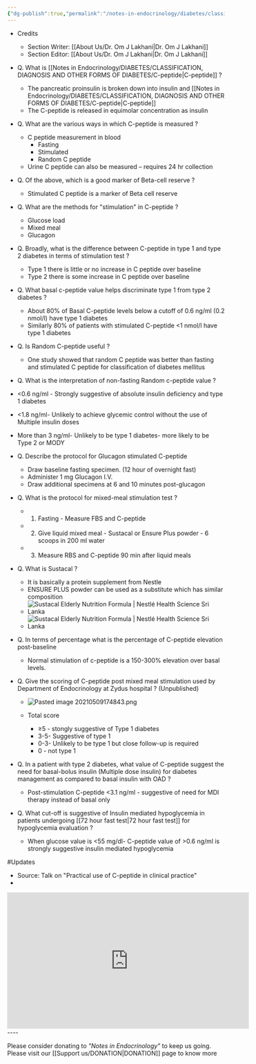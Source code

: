 ```yaml
---
{"dg-publish":true,"permalink":"/notes-in-endocrinology/diabetes/classification-diagnosis-and-other-forms-of-diabetes/c-peptide/"}
---
```


- Credits
    - Section Writer: [[About Us/Dr. Om J Lakhani\|Dr. Om J Lakhani]]
    - Section Editor: [[About Us/Dr. Om J Lakhani\|Dr. Om J Lakhani]]


- Q. What is [[Notes in Endocrinology/DIABETES/CLASSIFICATION, DIAGNOSIS AND OTHER FORMS OF DIABETES/C-peptide\|C-peptide]] ?
    - The pancreatic proinsulin is broken down into insulin and [[Notes in Endocrinology/DIABETES/CLASSIFICATION, DIAGNOSIS AND OTHER FORMS OF DIABETES/C-peptide\|C-peptide]]
    - The C-peptide is released in equimolar concentration as insulin


- Q. What are the various ways in which C-peptide is measured ?
    - C peptide measurement in blood
        - Fasting
        - Stimulated 
        - Random C peptide
    - Urine C peptide can also be measured – requires 24 hr collection


- Q. Of the above, which is a good marker of Beta-cell reserve ?
    - Stimulated C peptide is a marker of Beta cell reserve


- Q. What are the methods for "stimulation" in C-peptide ?
    - Glucose load
    - Mixed meal
    - Glucagon


- Q. Broadly, what is the difference between C-peptide in type 1 and type 2 diabetes in terms of stimulation test ? 
    - Type 1 there is little or no increase in C peptide over baseline
    - Type 2 there is some increase in C peptide over baseline


- Q. What basal c-peptide value helps discriminate type 1 from type 2 diabetes ? 
    - About 80% of Basal C-peptide levels below a cutoff of 0.6 ng/ml (0.2 nmol/l) have type 1 diabetes 
    - Similarly 80% of patients with stimulated C-peptide <1 nmol/l have type 1 diabetes


- Q. Is Random C-peptide useful ? 
    - One study showed that random C peptide was better than fasting and stimulated C peptide for classification of diabetes mellitus

- Q. What is the interpretation of non-fasting Random c-peptide value ?

- <0.6 ng/ml - Strongly suggestive of absolute insulin deficiency and type 1 diabetes
- <1.8 ng/ml- Unlikely to achieve glycemic control without the use of Multiple insulin doses 
- More than 3 ng/ml- Unlikely to be type 1 diabetes- more likely to be Type 2 or MODY


- Q. Describe the protocol for Glucagon stimulated C-peptide 
    - Draw baseline fasting specimen. (12 hour of overnight fast) 
    - Administer 1 mg Glucagon I.V. 
    - Draw additional specimens at 6 and 10 minutes post-glucagon 


- Q. What is the protocol for mixed-meal stimulation test ?
    - 1. Fasting - Measure FBS and C-peptide
    - 2. Give liquid mixed meal - Sustacal or Ensure Plus powder  - 6 scoops in 200 ml water
    - 3. Measure RBS and C-peptide 90 min after liquid meals


- Q. What is Sustacal ?
    - It is basically a protein supplement from Nestle 
    - ENSURE PLUS powder can be used as a substitute which has similar composition 
    - ![Sustacal Elderly Nutrition Formula | Nestlé Health Science Sri Lanka](https://www.nestlehealthscience.lk/sites/g/files/dnigna221/files/asset-library/PublishingImages/products/Sustacal260x.jpg)
    - ![Sustacal Elderly Nutrition Formula | Nestlé Health Science Sri Lanka](https://www.nestlehealthscience.lk/sites/g/files/dnigna221/files/asset-library/PublishingImages/products/nutri-table/Sustacal_Nutritional%20Panel.jpg)


- Q. In terms of percentage what is the percentage of C-peptide elevation post-baseline 
    - Normal stimulation of c-peptide is a 150-300% elevation over basal levels.



- Q. Give the scoring of C-peptide post mixed meal stimulation used by Department of Endocrinology at Zydus hospital ? (Unpublished)


	
	- ![Pasted image 20210509174843.png](/img/user/attachments/Pasted%20image%2020210509174843.png)
	
    - Total score 
        - ≥5 - stongly suggestive of Type 1 diabetes
        - 3-5- Suggestive of type 1
        - 0-3- Unlikely to be type 1 but close follow-up is required
        - 0 - not type 1 

- Q. In a patient with type 2 diabetes, what value of C-peptide suggest the need for basal-bolus insulin (Multiple dose insulin) for diabetes management as compared to basal insulin with OAD ?
	- Post-stimulation C-peptide <3.1 ng/ml - suggestive of need for MDI therapy instead of basal only

- Q. What cut-off is suggestive of Insulin mediated hypoglycemia in patients undergoing [[72 hour fast test\|72 hour fast test]] for hypoglycemia evaluation ?
    - When glucose value is <55 mg/dl- C-peptide value of >0.6 ng/ml is strongly suggestive insulin mediated hypoglycemia 

#Updates 
-	Source: Talk on  "Practical use of C-peptide in clinical practice"
-	
<iframe width="560" height="315" src="https://www.youtube.com/embed/EpHItUcVPjs?si=Au6vePPR73fy-gIV" title="YouTube video player" frameborder="0" allow="accelerometer; autoplay; clipboard-write; encrypted-media; gyroscope; picture-in-picture; web-share" allowfullscreen></iframe>
----

Please consider donating to *"Notes in Endocrinology"* to keep us going. Please visit our [[Support us/DONATION\|DONATION]] page to know more


